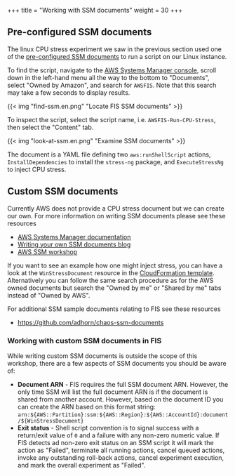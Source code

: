 +++
title = "Working with SSM documents"
weight = 30
+++

## Pre-configured SSM documents

The linux CPU stress experiment we saw in the previous section used one of the [pre-configured SSM documents](https://docs.aws.amazon.com/fis/latest/userguide/actions-ssm-agent.html#fis-ssm-docs) to run a script on our Linux instance. 

To find the script, navigate to the [AWS Systems Manager console](https://console.aws.amazon.com/systems-manager/documents?), scroll down in the left-hand menu all the way to the bottom to "Documents", select "Owned by Amazon", and search for `AWSFIS`. Note that this search may take a few seconds to display results.

{{< img "find-ssm.en.png" "Locate FIS SSM documents" >}}

To inspect the script, select the script name, i.e. `AWSFIS-Run-CPU-Stress`, then select the "Content" tab. 

{{< img "look-at-ssm.en.png" "Examine SSM documents" >}}

The document is a YAML file defining two `aws:runShellScript` actions, `InstallDependencies` to install the `stress-ng` package, and `ExecuteStressNg` to inject CPU stress. 

## Custom SSM documents

Currently AWS does not provide a CPU stress document but we can create our own. For more information on writing SSM documents please see these resources

* [AWS Systems Manager documentation](https://docs.aws.amazon.com/systems-manager/latest/userguide/sysman-ssm-docs.html)
* [Writing your own SSM documents blog](https://aws.amazon.com/blogs/mt/writing-your-own-aws-systems-manager-documents/)
* [AWS SSM workshop](https://workshop.aws-management.tools/ssm/capability_hands-on_labs/documents/)

If you want to see an example how one might inject stress, you can have a look at the `WinStressDocument` resource in the [CloudFormation template](https://github.com/aws-samples/aws-fault-injection-simulator-workshop/blob/main/resources/templates/cpu-stress/CPUStressInstances.yaml). Alternatively you can follow the same search procedure as for the AWS owned documents but search the "Owned by me" or "Shared by me" tabs instead of "Owned by AWS".

For additional SSM sample documents relating to FIS see these resources

* https://github.com/adhorn/chaos-ssm-documents

### Working with custom SSM documents in FIS

While writing custom SSM documents is outside the scope of this workshop, there are a few aspects of SSM documents you should be aware of:

* **Document ARN** - FIS requires the full SSM document ARN. However, the only time SSM will list the full document ARN is if the document is shared from another account. However, based on the document ID you can create the ARN based on this format string: `arn:${AWS::Partition}:ssm:${AWS::Region}:${AWS::AccountId}:document/${WinStressDocument}`
* **Exit status** - Shell script convention is to signal success with a return/exit value of `0` and a failure with any non-zero numeric value. If FIS detects ad non-zero exit status on an SSM script it will mark the action as "Failed", terminate all running actions, cancel queued actions, invoke any outstanding roll-back actions, cancel experiment execution, and mark the overall experiment as "Failed".


